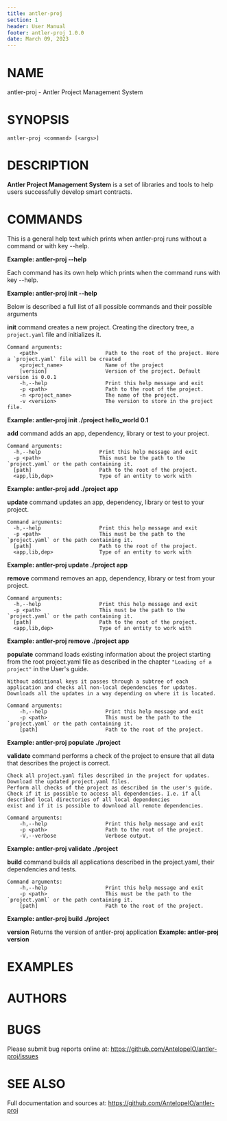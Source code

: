 ```yaml
---
title: antler-proj
section: 1
header: User Manual
footer: antler-proj 1.0.0
date: March 09, 2023
---
```

# NAME
antler-proj - Antler Project Management System

# SYNOPSIS

`antler-proj <command> [<args>]`

# DESCRIPTION

**Antler Project Management System** is a set of libraries and tools to help users successfully develop smart contracts.

# COMMANDS

This is a general help text which prints when antler-proj runs without a command or with key --help.

**Example: antler-proj --help**

Each command has its own help which prints when the command runs with key --help.

**Example: antler-proj init --help**

Below is described a full list of all possible commands and their possible arguments 

**init** command creates a new project. Creating the directory tree, a `project.yaml` file and initializes it.

``` 
Command arguments:
    <path>                      Path to the root of the project. Here a `project.yaml` file will be created 
    <project_name>              Name of the project
    [version]                   Version of the project. Default version is 0.0.1
    -h,--help                   Print this help message and exit
    -p <path>                   Path to the root of the project.
    -n <project_name>           The name of the project.
    -v <version>                The version to store in the project file.
```
**Example: antler-proj init ./project hello_world 0.1**


**add** command adds an app, dependency, library or test to your project.

```
Command arguments:  
  -h,--help                   Print this help message and exit
  -p <path>                   This must be the path to the `project.yaml` or the path containing it.
  [path]                      Path to the root of the project.
  <app,lib,dep>               Type of an entity to work with 
```
**Example: antler-proj add ./project app**


**update** command updates an app, dependency, library or test to your project.

```
Command arguments:  
  -h,--help                   Print this help message and exit
  -p <path>                   This must be the path to the `project.yaml` or the path containing it.
  [path]                      Path to the root of the project.
  <app,lib,dep>               Type of an entity to work with 
```
**Example: antler-proj update ./project app**


**remove** command removes an app, dependency, library or test from your project.

```
Command arguments:  
  -h,--help                   Print this help message and exit
  -p <path>                   This must be the path to the `project.yaml` or the path containing it.
  [path]                      Path to the root of the project.
  <app,lib,dep>               Type of an entity to work with 
```
**Example: antler-proj remove ./project app**


**populate** command loads existing information about the project starting from the root project.yaml file as described in the chapter `"Loading of a project"` in the User's guide.

    Without additional keys it passes through a subtree of each application and checks all non-local dependencies for updates. 
    Downloads all the updates in a way depending on where it is located.

```
Command arguments:
    -h,--help                   Print this help message and exit
    -p <path>                   This must be the path to the `project.yaml` or the path containing it.
    [path]                      Path to the root of the project.    
```
**Example: antler-proj populate ./project**

**validate** command performs a check of the project to ensure that all data that describes the project is correct.

    Check all project.yaml files described in the project for updates.
    Download the updated project.yaml files.
    Perform all checks of the project as described in the user's guide.
    Check if it is possible to access all dependencies. I.e. if all described local directories of all local dependencies
    exist and if it is possible to download all remote dependencies.

```
Command arguments:
    -h,--help                   Print this help message and exit
    -p <path>                   Path to the root of the project.
    -V,--verbose                Verbose output.
```
**Example: antler-proj validate ./project**

**build** command builds all applications described in the project.yaml, their dependencies and tests.

```
Command arguments:
    -h,--help                   Print this help message and exit
    -p <path>                   This must be the path to the `project.yaml` or the path containing it.
    [path]                      Path to the root of the project.    
```
**Example: antler-proj build ./project**


**version**                     Returns the version of antler-proj application
**Example: antler-proj version**

# EXAMPLES

# AUTHORS

# BUGS
Please submit bug reports online at: <https://github.com/AntelopeIO/antler-proj/issues>

# SEE ALSO
Full documentation and sources at: <https://github.com/AntelopeIO/antler-proj>


